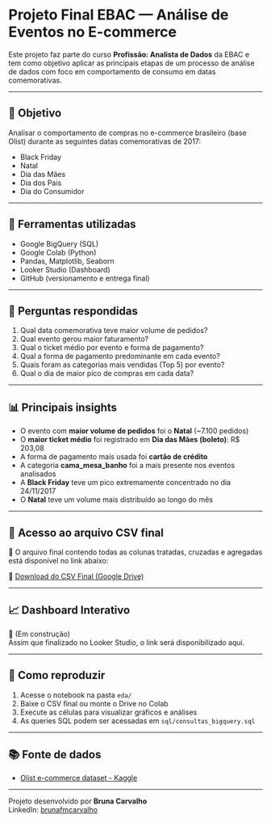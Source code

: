 # Projeto Final EBAC — Análise de Eventos no E-commerce

Este projeto faz parte do curso **Profissão: Analista de Dados** da EBAC e tem como objetivo aplicar as principais etapas de um processo de análise de dados com foco em comportamento de consumo em datas comemorativas.

---

## 🎯 Objetivo

Analisar o comportamento de compras no e-commerce brasileiro (base Olist) durante as seguintes datas comemorativas de 2017:

- Black Friday
- Natal
- Dia das Mães
- Dia dos Pais
- Dia do Consumidor

---

## 🧰 Ferramentas utilizadas

- Google BigQuery (SQL)
- Google Colab (Python)
- Pandas, Matplotlib, Seaborn
- Looker Studio (Dashboard)
- GitHub (versionamento e entrega final)

---

## 🧠 Perguntas respondidas

1. Qual data comemorativa teve maior volume de pedidos?
2. Qual evento gerou maior faturamento?
3. Qual o ticket médio por evento e forma de pagamento?
4. Qual a forma de pagamento predominante em cada evento?
5. Quais foram as categorias mais vendidas (Top 5) por evento?
6. Qual o dia de maior pico de compras em cada data?

---

## 📊 Principais insights

- O evento com **maior volume de pedidos** foi o **Natal** (~7.100 pedidos)
- O **maior ticket médio** foi registrado em **Dia das Mães (boleto)**: R$ 203,08
- A forma de pagamento mais usada foi **cartão de crédito**
- A categoria **cama_mesa_banho** foi a mais presente nos eventos analisados
- A **Black Friday** teve um pico extremamente concentrado no dia 24/11/2017
- O **Natal** teve um volume mais distribuído ao longo do mês

---

## 💾 Acesso ao arquivo CSV final

📂 O arquivo final contendo todas as colunas tratadas, cruzadas e agregadas está disponível no link abaixo:

🔗 [Download do CSV Final (Google Drive)](https://drive.google.com/file/d/1_pGQWZGsZbuF9UrKgRifHfK2a9GoaC83/view?usp=sharing)

---

## 📈 Dashboard Interativo

🔧 (Em construção)  
Assim que finalizado no Looker Studio, o link será disponibilizado aqui.

---

## 📌 Como reproduzir

1. Acesse o notebook na pasta `eda/`
2. Baixe o CSV final ou monte o Drive no Colab
3. Execute as células para visualizar gráficos e análises
4. As queries SQL podem ser acessadas em `sql/consultas_bigquery.sql`

---

## 📚 Fonte de dados

- [Olist e-commerce dataset - Kaggle](https://www.kaggle.com/datasets/olistbr/brazilian-ecommerce)

---

Projeto desenvolvido por **Bruna Carvalho**  
LinkedIn: [brunafmcarvalho](https://www.linkedin.com/in/brunafmcarvalho/)
